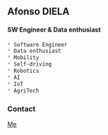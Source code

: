 ## Afonso DIELA

#### SW Engineer & Data enthusiast 

```markdown
* Software Engineer
* Data enthusiast 
* Mobility 
* Self-driving 
* Robotics 
* AI  
* IoT 
* AgriTech
```

### Contact

[Me](https://github.com/afondiel)
